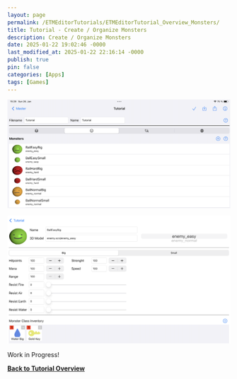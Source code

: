 ```yaml
---
layout: page
permalink: /ETMEditorTutorials/ETMEditorTutorial_Overview_Monsters/
title: Tutorial - Create / Organize Monsters
description: Create / Organize Monsters
date: 2025-01-22 19:02:46 -0000
last_modified_at: 2025-01-22 22:16:14 -0000
publish: true
pin: false
categories: [Apps]
tags: [Games]
---
```


![Overview Monsters](/assets/ETMEditor/OverviewMonsters.png)

![Overview Monsters Details](/assets/ETMEditor/OverviewMonstersDetail.png)

Work in Progress!

**[Back to Tutorial Overview](/ETMEditorTutorials/ETMEditorTutorials)**

